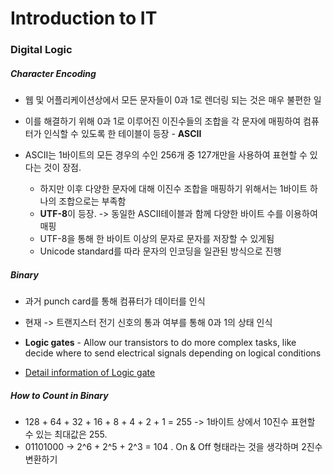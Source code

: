# Introduction to IT

### Digital Logic

##### Character Encoding

-   웹 및 어플리케이션상에서 모든 문자들이 0과 1로 렌더링 되는 것은 매우 불편한 일
-   이를 해결하기 위해 0과 1로 이루어진 이진수들의 조합을 각 문자에 매핑하여 컴퓨터가 인식할 수 있도록 한 테이블이 등장 - **ASCII**

-   ASCII는 1바이트의 모든 경우의 수인 256개 중 127개만을 사용하여 표현할 수 있다는 것이 장점.
    -   하지만 이후 다양한 문자에 대해 이진수 조합을 매핑하기 위해서는 1바이트 하나의 조합으로는 부족함
    -   **UTF-8**이 등장. -> 동일한 ASCII테이블과 함께 다양한 바이트 수를 이용하여 매핑
    -   UTF-8을 통해 한 바이트 이상의 문자로 문자를 저장할 수 있게됨
    -   Unicode standard를 따라 문자의 인코딩을 일관된 방식으로 진행

##### Binary

-   과거 punch card를 통해 컴퓨터가 데이터를 인식
-   현재 -> 트랜지스터 전기 신호의 통과 여부를 통해 0과 1의 상태 인식

-   **Logic gates** - Allow our transistors to do more complex tasks, like decide where to send electrical signals depending on logical conditions
-   [Detail information of Logic gate](https://simple.wikipedia.org/wiki/Logic_gate)

##### How to Count in Binary

-   128 + 64 + 32 + 16 + 8 + 4 + 2 + 1 = 255 -> 1바이트 상에서 10진수 표현할 수 있는 최대값은 255.
-   01101000 -> 2^6 + 2^5 + 2^3 = 104 . On & Off 형태라는 것을 생각하며 2진수 변환하기
